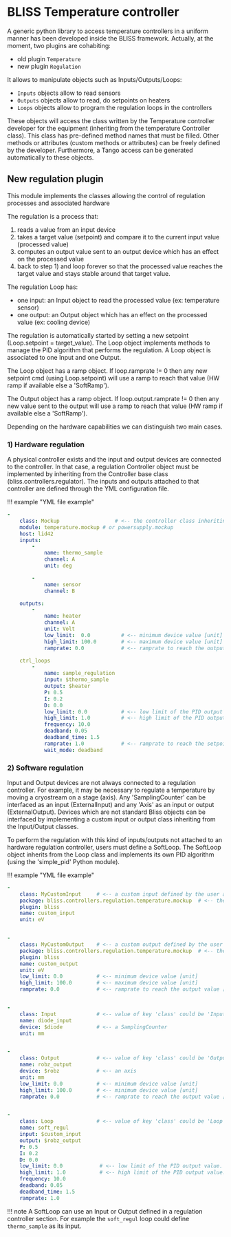 # BLISS Temperature controller

A generic python library to access temperature controllers in a uniform manner has been developed inside the BLISS framework.
Actually, at the moment, two plugins are cohabiting:

* old plugin `Temperature`
* new plugin `Regulation`

It allows to manipulate objects such as Inputs/Outputs/Loops:

* `Inputs` objects allow to read sensors
* `Outputs` objects allow to read, do setpoints on heaters
* `Loops` objects allow to program the regulation loops in the controllers

These objects will access the class written by the Temperature controller developer for the equipment (inheriting from the temperature Controller class).
This class has pre-defined method names that must be filled. Other methods or attributes (custom methods or attributes) can be freely defined by the developer.
Furthermore, a Tango access can be generated automatically to these objects.

## New regulation plugin

This module implements the classes allowing the control of regulation processes and associated hardware

The regulation is a process that:

1. reads a value from an input device
2. takes a target value (setpoint) and compare it to the current input value (processed value)
3. computes an output value sent to an output device which has an effect on the processed value
4. back to step 1) and loop forever so that the processed value reaches the target value and stays stable around that target value.  

The regulation Loop has:

* one input: an Input object to read the processed value (ex: temperature sensor)
* one output: an Output object which has an effect on the processed value (ex: cooling device)

The regulation is automatically started by setting a new setpoint (Loop.setpoint = target_value).
The Loop object implements methods to manage the PID algorithm that performs the regulation.
A Loop object is associated to one Input and one Output.

The Loop object has a ramp object. If loop.ramprate != 0 then any new setpoint cmd (using Loop.setpoint)
will use a ramp to reach that value (HW ramp if available else a 'SoftRamp').

The Output object has a ramp object. If loop.output.ramprate != 0 then any new value sent to the output
will use a ramp to reach that value (HW ramp if available else a 'SoftRamp').

Depending on the hardware capabilities we can distinguish two main cases.

### 1) Hardware regulation

A physical controller exists and the input and output devices are connected to the controller.
In that case, a regulation Controller object must be implemented by inheriting from the Controller base class (bliss.controllers.regulator).
The inputs and outputs attached to that controller are defined through the YML configuration file.

!!! example "YML file example"

```yaml
-
    class: Mockup                  # <-- the controller class inheriting from 'bliss.controllers.regulator.Controller'
    module: temperature.mockup # or powersupply.mockup
    host: lid42
    inputs:
        -
            name: thermo_sample
            channel: A
            unit: deg

        -
            name: sensor
            channel: B

    outputs:
        -
            name: heater
            channel: A
            unit: Volt
            low_limit:  0.0          # <-- minimum device value [unit]
            high_limit: 100.0        # <-- maximum device value [unit]
            ramprate: 0.0            # <-- ramprate to reach the output value [unit/s]

    ctrl_loops
        -
            name: sample_regulation
            input: $thermo_sample
            output: $heater
            P: 0.5
            I: 0.2
            D: 0.0
            low_limit: 0.0           # <-- low limit of the PID output value. Usually equal to 0 or -1.
            high_limit: 1.0          # <-- high limit of the PID output value. Usually equal to 1.
            frequency: 10.0
            deadband: 0.05
            deadband_time: 1.5
            ramprate: 1.0            # <-- ramprate to reach the setpoint value [input_unit/s]
            wait_mode: deadband

```

### 2) Software regulation

Input and Output devices are not always connected to a regulation controller.
For example, it may be necessary to regulate a temperature by moving a cryostream on a stage (axis).
Any 'SamplingCounter' can be interfaced as an input (ExternalInput) and any 'Axis' as an input or output (ExternalOutput).
Devices which are not standard Bliss objects can be interfaced by implementing a custom input or output class inheriting
from the Input/Output classes.

To perform the regulation with this kind of inputs/outputs not attached to an hardware regulation controller, users must define a SoftLoop.
The SoftLoop object inherits from the Loop class and implements its own PID algorithm (using the 'simple_pid' Python module).

!!! example "YML file example"

```yaml
-
    class: MyCustomInput     # <-- a custom input defined by the user and inheriting from the ExternalInput class
    package: bliss.controllers.regulation.temperature.mockup  # <-- the module where the custom class is defined
    plugin: bliss
    name: custom_input
    unit: eV


-
    class: MyCustomOutput    # <-- a custom output defined by the user and inheriting from the ExternalOutput class
    package: bliss.controllers.regulation.temperature.mockup  # <-- the module where the custom class is defined
    plugin: bliss
    name: custom_output
    unit: eV
    low_limit: 0.0           # <-- minimum device value [unit]
    high_limit: 100.0        # <-- maximum device value [unit]
    ramprate: 0.0            # <-- ramprate to reach the output value [unit/s]


-
    class: Input             # <-- value of key 'class' could be 'Input' or 'ExternalInput', the object will be an ExternalInput
    name: diode_input
    device: $diode           # <-- a SamplingCounter
    unit: mm


-
    class: Output            # <-- value of key 'class' could be 'Output' or 'ExternalOutput', the object will be an ExternalOutput
    name: robz_output
    device: $robz            # <-- an axis
    unit: mm
    low_limit: 0.0           # <-- minimum device value [unit]
    high_limit: 100.0        # <-- minimum device value [unit]
    ramprate: 0.0            # <-- ramprate to reach the output value [unit/s]


-
    class: Loop              # <-- value of key 'class' could be 'Loop' or 'SoftLoop', the object will be a SoftLoop
    name: soft_regul
    input: $custom_input
    output: $robz_output
    P: 0.5
    I: 0.2
    D: 0.0
    low_limit: 0.0            # <-- low limit of the PID output value. Usually equal to 0 or -1.
    high_limit: 1.0           # <-- high limit of the PID output value. Usually equal to 1.
    frequency: 10.0
    deadband: 0.05
    deadband_time: 1.5
    ramprate: 1.0

```

!!! note
    A SoftLoop can use an Input or Output defined in a regulation controller section.
    For example the `soft_regul` loop could define `thermo_sample` as its input.  
